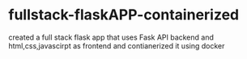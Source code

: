 # fullstack-flaskAPP-containerized
created a full stack flask app that uses Fask API backend and html,css,javascirpt as frontend and contianerized it using docker
